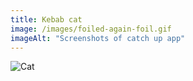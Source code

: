 ```yaml
---
title: Kebab cat
image: /images/foiled-again-foil.gif
imageAlt: "Screenshots of catch up app"
---
```


<img src="../../images/foiled-again-foil.gif" alt="Cat">